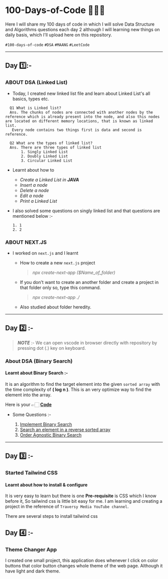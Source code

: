 # 100-Days-of-Code 👨🏻‍💻
Here I will share my 100 days of code in which I will solve Data Structure and Algorithms questions each day 2 although I will learning new things on daily basis, which I'll upload here on this repository.

`#100-days-of-code` `#DSA` `#MAANG` `#LeetCode`

***

## Day 1️⃣:-

  ### **ABOUT DSA (Linked List)**
 * Today, I created new linked list file and learn about Linked List's all basics, types etc.

```
  Q1 What is Linked list?
  Ans. The chunks of nodes are connected with another nodes by the reference which is already present into the node, and also this nodes are located on different memory locations, that is known as linked list.
   Every node contains two things first is data and second is reference.

  Q2 What are the types of linked list?
  Ans. There are three types of linked list
       1. Singly Linked List
       2. Doubly Linked List
       3. Circular Linked List
```

 * Learnt about how to
   - *Create a Linked List in **JAVA***
   - *Insert a node*
   - *Delete a node*
   - *Edit a node*
   - *Print a Linked List*
   
 * I also solved some questions on singly linked list and that questions are mentioned below :-
    ~~~
    1. 1
    2. 2

  ### **ABOUT NEXT.JS**
  * I worked on `next.js` and I learnt
    - How to create a new `next.js` project
      > *npx create-next-app ($Name_of_folder)*

    - If you don't want to create an another folder and create a project in that folder only so, type this command.
        > *npx create-next-app ./*  

    - Also studied about folder heredity.



***

## Day 2️⃣ :-


> ***NOTE*** :- We can open vscode in browser directly with repository by pressing dot (.) key on keyboard.


### About DSA (Binary Search) 

#### **Learnt about Binary Search** :-
  
  It is an algorithm to find the target element into the given `sorted array` with the time complexity of **( log n )**. This is an very optimize way to find the element into the array.

 Here is your 👉🏻 **[Code](https://github.com/dsrathore1/100-Days-of-Code/blob/main/JAVA/Binary_Search.java)**

  - Some Questions :-

    1. [Implement Binary Search](https://github.com/dsrathore1/100-Days-of-Code/blob/main/JAVA/Binary_Search.java)
    2. [Search an element in a reverse sorted array](https://github.com/dsrathore1/100-Days-of-Code/blob/main/JAVA/Search_In_Descending_order.java)
    3. [Order Agnostic Binary Search](https://github.com/dsrathore1/100-Days-of-Code/blob/main/JAVA/Order-agnostic-search.java)
    

***

## Day 3️⃣ :-

### Started Tailwind CSS

#### Learnt about how to install & configure

It is very easy to learn but there is one **Pre-requisite** is CSS which I know before it, So tailwind css is little bit easy for me. I am learning and creating a project in the reference of `Traversy Media YouTube channel`.

There are several steps to install tailwind css

## Day 4️⃣ :-

### Theme Changer App

I created one small project, this application does whenever I click on color buttons that color button changes whole theme of the web page. Although it have light and dark theme.


